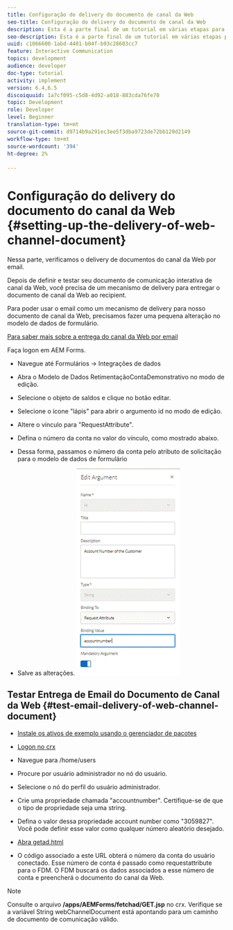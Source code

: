 ```yaml
---
title: Configuração do delivery do documento de canal da Web
seo-title: Configuração do delivery do documento de canal da Web
description: Esta é a parte final de um tutorial em várias etapas para criar seu primeiro documento de comunicações interativas. Nessa parte, verificamos o delivery de documentos do canal da Web por email.
seo-description: Esta é a parte final de um tutorial em várias etapas para criar seu primeiro documento de comunicações interativas. Nessa parte, verificamos o delivery de documentos do canal da Web por email.
uuid: c1066600-1abd-4401-b04f-b93c28603cc7
feature: Interactive Communication
topics: development
audience: developer
doc-type: tutorial
activity: implement
version: 6.4,6.5
discoiquuid: 1a7cf095-c5d8-4d92-a018-883cda76fe70
topic: Development
role: Developer
level: Beginner
translation-type: tm+mt
source-git-commit: d9714b9a291ec3ee5f3dba9723de72bb120d2149
workflow-type: tm+mt
source-wordcount: '394'
ht-degree: 2%

---
```



# Configuração do delivery do documento do canal da Web {#setting-up-the-delivery-of-web-channel-document}


Nessa parte, verificamos o delivery de documentos do canal da Web por email.

Depois de definir e testar seu documento de comunicação interativa de canal da Web, você precisa de um mecanismo de delivery para entregar o documento de canal da Web ao recipient.

Para poder usar o email como um mecanismo de delivery para nosso documento de canal da Web, precisamos fazer uma pequena alteração no modelo de dados de formulário.

[Para saber mais sobre a entrega do canal da Web por email](/help/forms/interactive-communications/delivery-of-web-channel-document-tutorial-use.md)

Faça logon em AEM Forms.

* Navegue até Formulários -> Integrações de dados

* Abra o Modelo de Dados RetimentaçãoContaDemonstrativo no modo de edição.

* Selecione o objeto de saldos e clique no botão editar.

* Selecione o ícone &quot;lápis&quot; para abrir o argumento id no modo de edição.

* Altere o vínculo para &quot;RequestAttribute&quot;.

* Defina o número da conta no valor do vínculo, como mostrado abaixo.

* Dessa forma, passamos o número da conta pelo atributo de solicitação para o modelo de dados de formulário

* Salve as alterações.
   ![fdm](assets/requestattribute.gif)

## Testar Entrega de Email do Documento de Canal da Web {#test-email-delivery-of-web-channel-document}

* [Instale os ativos de exemplo usando o gerenciador de pacotes](assets/webchanneldelivery.zip)
* [Logon no crx](http://localhost:4502/crx/de/index.jsp#)

* Navegue para /home/users

* Procure por usuário administrador no nó do usuário.

* Selecione o nó do perfil do usuário administrador.

* Crie uma propriedade chamada &quot;accountnumber&quot;. Certifique-se de que o tipo de propriedade seja uma string.

* Defina o valor dessa propriedade account number como &quot;3059827&quot;. Você pode definir esse valor como qualquer número aleatório desejado.

* [Abra getad.html](http://localhost:4502/content/getad.html)

* O código associado a este URL obterá o número da conta do usuário conectado. Esse número de conta é passado como requestattribute para o FDM. O FDM buscará os dados associados a esse número de conta e preencherá o documento do canal da Web.

>[!NOTE]
>
>Consulte o arquivo **/apps/AEMForms/fetchad/GET.jsp** no crx. Verifique se a variável String webChannelDocument está apontando para um caminho de documento de comunicação válido.
